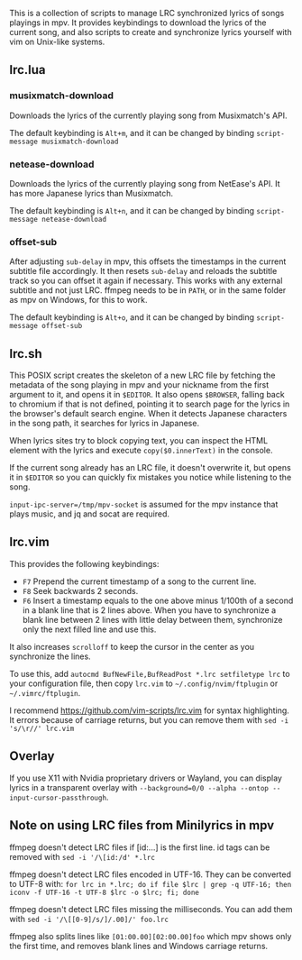 This is a collection of scripts to manage LRC synchronized lyrics of songs playings in mpv. It provides keybindings to download the lyrics of the current song, and also scripts to create and synchronize lyrics yourself with vim on Unix-like systems.

## lrc.lua

### musixmatch-download

Downloads the lyrics of the currently playing song from Musixmatch's API.

The default keybinding is `Alt+m`, and it can be changed by binding `script-message musixmatch-download`

### netease-download

Downloads the lyrics of the currently playing song from NetEase's API. It has more Japanese lyrics than Musixmatch.

The default keybinding is `Alt+n`, and it can be changed by binding `script-message netease-download`

### offset-sub

After adjusting `sub-delay` in mpv, this offsets the timestamps in the current subtitle file accordingly. It then resets `sub-delay` and reloads the subtitle track so you can offset it again if necessary. This works with any external subtitle and not just LRC. ffmpeg needs to be in `PATH`, or in the same folder as mpv on Windows, for this to work.

The default keybinding is `Alt+o`, and it can be changed by binding `script-message offset-sub`

## lrc.sh

This POSIX script creates the skeleton of a new LRC file by fetching the metadata of the song playing in mpv and your nickname from the first argument to it, and opens it in `$EDITOR`. It also opens `$BROWSER`, falling back to chromium if that is not defined, pointing it to search page for the lyrics in the browser's default search engine. When it detects Japanese characters in the song path, it searches for lyrics in Japanese.

When lyrics sites try to block copying text, you can inspect the HTML element with the lyrics and execute `copy($0.innerText)` in the console.

If the current song already has an LRC file, it doesn't overwrite it, but opens it in `$EDITOR` so you can quickly fix mistakes you notice while listening to the song.

`input-ipc-server=/tmp/mpv-socket` is assumed for the mpv instance that plays music, and jq and socat are required.

## lrc.vim

This provides the following keybindings:

* `F7` Prepend the current timestamp of a song to the current line.
* `F8` Seek backwards 2 seconds.
* `F6` Insert a timestamp equals to the one above minus 1/100th of a second in a blank line that is 2 lines above. When you have to synchronize a blank line between 2 lines with little delay between them, synchronize only the next filled line and use this.

It also increases `scrolloff` to keep the cursor in the center as you synchronize the lines.

To use this, add `autocmd BufNewFile,BufReadPost *.lrc setfiletype lrc` to your configuration file, then copy `lrc.vim` to `~/.config/nvim/ftplugin` or `~/.vimrc/ftplugin`.

I recommend https://github.com/vim-scripts/lrc.vim for syntax highlighting. It errors because of carriage returns, but you can remove them with `sed -i 's/\r//' lrc.vim`

## Overlay

If you use X11 with Nvidia proprietary drivers or Wayland, you can display lyrics in a transparent overlay with `--background=0/0 --alpha --ontop --input-cursor-passthrough`.

## Note on using LRC files from Minilyrics in mpv

ffmpeg doesn't detect LRC files if [id:...] is the first line. id tags can be removed with `sed -i '/\[id:/d' *.lrc`

ffmpeg doesn't detect LRC files encoded in UTF-16. They can be converted to UTF-8 with:
`for lrc in *.lrc; do if file $lrc | grep -q UTF-16; then iconv -f UTF-16 -t UTF-8 $lrc -o $lrc; fi; done`

ffmpeg doesn't detect LRC files missing the milliseconds. You can add them with `sed -i '/\[[0-9]/s/]/.00]/' foo.lrc`

ffmpeg also splits lines like `[01:00.00][02:00.00]foo` which mpv shows only the first time, and removes blank lines and Windows carriage returns.
